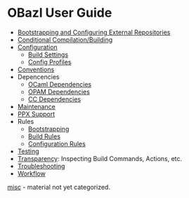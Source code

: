 # OBazl User Guide

* [Bootstrapping and Configuring External Repositories](bootstrap.md)
* [Conditional Compilation/Building]()
* [Configuration](configuration.md)
  * [Build Settings](configuration.md#build_settings)
  * [Config Profiles](configuration.md#profiles)
* [Conventions](conventions.md)
* Depencencies
  * [OCaml Dependencies](dependencies_ocaml.md)
  * [OPAM Dependencies](dependencies_opam.md)
  * [CC Dependencies](dependencies_cc.md)
* [Maintenance](maintenance.md)
* [PPX Support](ppx.md)
* Rules
  * [Bootstrapping](bootstrap.md#rules)
  * [Build Rules](build_rules.md)
  * [Configuration Rules](configurable_defaults.md)
* [Testing](testing.md)
* [Transparency](transparency.md): Inspecting Build Commands, Actions, etc.
* [Troubleshooting](troubleshooting.md)
* [Workflow](workflow.md)

[misc](misc.md) - material not yet categorized.